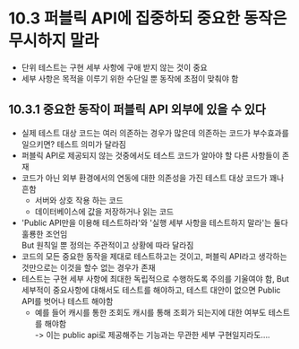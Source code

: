 # 10.3 퍼블릭 API에 집중하되 중요한 동작은 무시하지 말라
- 단위 테스트는 구현 세부 사항에 구애 받지 않는 것이 중요
- 세부 사항은 목적을 이루기 위한 수단일 뿐 동작에 초점이 맞춰야 함

## 10.3.1 중요한 동작이 퍼블릭 API 외부에 있을 수 있다
- 실제 테스트 대상 코드는 여러 의존하는 경우가 많은데 의존하는 코드가 부수효과를 일으키면? 테스트 의미가 달라짐
- 퍼블릭 API로 제공되지 않는 것중에서도 테스트 코드가 알아야 할 다른 사항들이 존재
- 코드가 아닌 외부 환경에서의 연동에 대한 의존성을 가진 테스트 대상 코드가 꽤나 흔함
  - 서버와 상호 작용 하는 코드
  - 데이터베이스에 값을 저장하거나 읽는 코드
- 'Public API만을 이용해 테스트하라'와 '실행 세부 사항을 테스트하지 말라'는 둘다 훌룡한 조언임\
But 원칙일 뿐 정의는 주관적이고 상황에 따라 달라짐
- 코드의 모든 중요한 동작을 제대로 테스트하고는 것이고, 퍼블릭 API라고 생각하는 것만으로는 이것을 할수 없는 경우가 존재
- 테스트는 구현 세부 사항에 최대한 독립적으로 수행하도록 주의를 기울여야 함, But 세부적이 중요사항에 대해서도 테스트를 해야하고, 테스트 대안이 없으면 Public API를 벗어나 테스트 해야함
  - 예를 들어 캐시를 통한 조회도 캐시를 통해 조회가 되는지에 대한 여부도 테스트를 해야함\
    -> 이는 public api로 제공해주는 기능과는 무관한 세부 구현일지라도....
